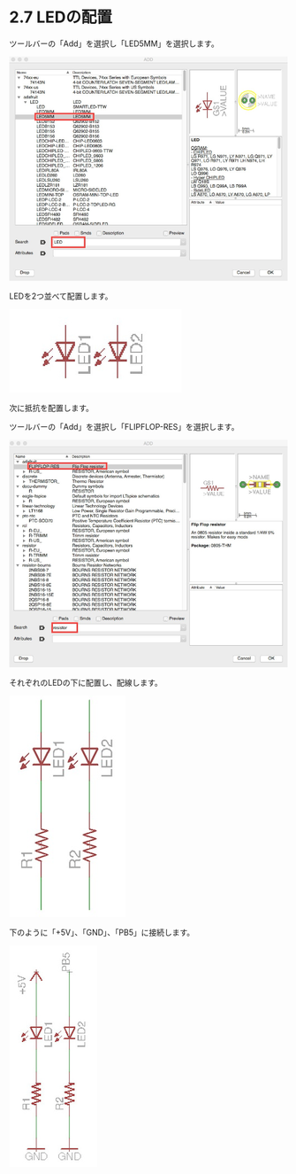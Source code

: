 # 2.7 LEDの配置

ツールバーの「Add」を選択し「LED5MM」を選択します。

![](circuit2-7-01.jpg)



LEDを2つ並べて配置します。

![](circuit2-7-02.jpg)



次に抵抗を配置します。

ツールバーの「Add」を選択し「FLIPFLOP-RES」を選択します。

![](circuit2-7-03.jpg)



それぞれのLEDの下に配置し、配線します。

![](circuit2-7-04.jpg)



下のように「+5V」、「GND」、「PB5」に接続します。

![](circuit2-7-05.jpg)